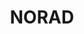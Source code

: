 ---
# This topic lives at
# https://digital.gov/topics/norad

# Topic Title
title: "NORAD"

# description — keep it short and clear
summary: ""

# Weight
weight: 1

# For more information on managing topics,
# see https://github.com/GSA/digitalgov.gov/wiki/topics
---